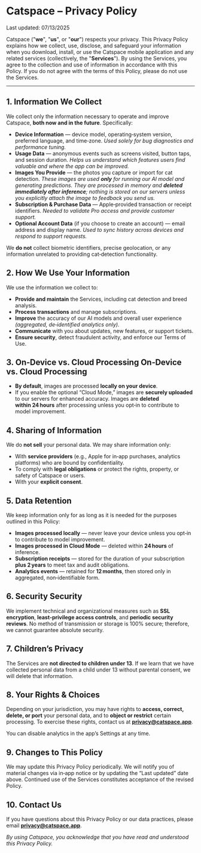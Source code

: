 # Catspace – Privacy Policy

Last updated: 07/13/2025

Catspace ("**we**", "**us**", or "**our**") respects your privacy. This Privacy Policy explains how we collect, use, disclose, and safeguard your information when you download, install, or use the Catspace mobile application and any related services (collectively, the "**Services**"). By using the Services, you agree to the collection and use of information in accordance with this Policy. If you do not agree with the terms of this Policy, please do not use the Services.

---

## 1. Information We Collect

We collect only the information necessary to operate and improve Catspace, **both now and in the future**. Specifically:

- **Device Information** — device model, operating‑system version, preferred language, and time‑zone. *Used solely for bug diagnostics and performance tuning.*
- **Usage Data** — anonymous events such as screens visited, button taps, and session duration. *Helps us understand which features users find valuable and where the app can be improved.*
- **Images You Provide** — the photos you capture or import for cat detection. *These images are used ******only****** for running our AI model and generating predictions. They are processed in memory and ******deleted immediately after inference******; nothing is stored on our servers unless you explicitly attach the image to feedback you send us.*
- **Subscription & Purchase Data** — Apple‑provided transaction or receipt identifiers. *Needed to validate Pro access and provide customer support.*
- **Optional Account Data** (if you choose to create an account) — email address and display name. *Used to sync history across devices and respond to support requests.*

We **do not** collect biometric identifiers, precise geolocation, or any information unrelated to providing cat‑detection functionality.

## 2. How We Use Your Information

We use the information we collect to:

- **Provide and maintain** the Services, including cat detection and breed analysis.
- **Process transactions** and manage subscriptions.
- **Improve** the accuracy of our AI models and overall user experience *(aggregated, de‑identified analytics only).*
- **Communicate** with you about updates, new features, or support tickets.
- **Ensure security**, detect fraudulent activity, and enforce our Terms of Use.

## 3. On‑Device vs. Cloud Processing On‑Device vs. Cloud Processing

- **By default**, images are processed **locally on your device**.
- If you enable the optional “Cloud Mode,” images are **securely uploaded** to our servers for enhanced accuracy. Images are **deleted within 24 hours** after processing unless you opt‑in to contribute to model improvement.

## 4. Sharing of Information

We do **not sell** your personal data. We may share information only:

- With **service providers** (e.g., Apple for in‑app purchases, analytics platforms) who are bound by confidentiality.
- To comply with **legal obligations** or protect the rights, property, or safety of Catspace or users.
- With your **explicit consent**.

## 5. Data Retention

We keep information only for as long as it is needed for the purposes outlined in this Policy:

- **Images processed locally** — never leave your device unless you opt‑in to contribute to model improvement.
- **Images processed in Cloud Mode** — deleted within **24 hours** of inference.
- **Subscription receipts** — stored for the duration of your subscription **plus 2 years** to meet tax and audit obligations.
- **Analytics events** — retained for **12 months**, then stored only in aggregated, non‑identifiable form.

## 6. Security Security

We implement technical and organizational measures such as **SSL encryption**, **least‑privilege access controls**, and **periodic security reviews**. No method of transmission or storage is 100% secure; therefore, we cannot guarantee absolute security.

## 7. Children’s Privacy

The Services are **not directed to children under 13**. If we learn that we have collected personal data from a child under 13 without parental consent, we will delete that information.

## 8. Your Rights & Choices

Depending on your jurisdiction, you may have rights to **access, correct, delete, or port** your personal data, and to **object or restrict** certain processing. To exercise these rights, contact us at **[privacy@catspace.app](mailto\:jenflow.app@outlook.com)**.

You can disable analytics in the app’s Settings at any time.

## 9. Changes to This Policy

We may update this Privacy Policy periodically. We will notify you of material changes via in‑app notice or by updating the “Last updated” date above. Continued use of the Services constitutes acceptance of the revised Policy.

## 10. Contact Us

If you have questions about this Privacy Policy or our data practices, please email **[privacy@catspace.app](mailto\:jenflow.app@outlook.com)**.

*By using Catspace, you acknowledge that you have read and understood this Privacy Policy.*

